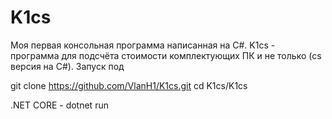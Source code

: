 # K1cs
Моя первая консольная программа написанная на C#.  K1cs - программа для подсчёта стоимости комплектующих ПК и не только (cs версия на C#).
Запуск под 

git clone https://github.com/VlanH1/K1cs.git
cd K1cs/K1cs

.NET CORE - dotnet run
